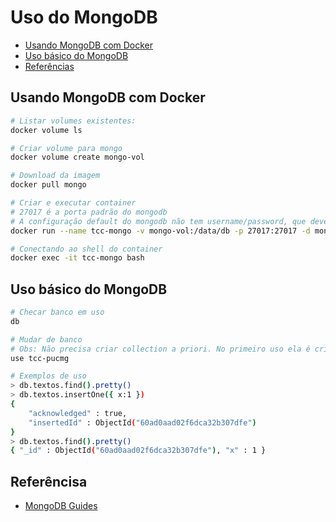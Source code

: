 # Uso do MongoDB

- [Usando MongoDB com Docker](#usando_mmongodb_com_docker)
- [Uso básico do MongoDB](#uso_b_sico_do_mongodb)
- [Referências](#refer_ncias)

## Usando MongoDB com Docker

```bash
# Listar volumes existentes:
docker volume ls

# Criar volume para mongo
docker volume create mongo-vol

# Download da imagem
docker pull mongo

# Criar e executar container
# 27017 é a porta padrão do mongodb
# A configuração default do mongodb não tem username/password, que devem ser configurados a parte se for necessário
docker run --name tcc-mongo -v mongo-vol:/data/db -p 27017:27017 -d mongo

# Conectando ao shell do container
docker exec -it tcc-mongo bash
```

## Uso básico do MongoDB

```bash
# Checar banco em uso
db

# Mudar de banco
# Obs: Não precisa criar collection a priori. No primeiro uso ela é criada
use tcc-pucmg

# Exemplos de uso
> db.textos.find().pretty()
> db.textos.insertOne({ x:1 })
{
	"acknowledged" : true,
	"insertedId" : ObjectId("60ad0aad02f6dca32b307dfe")
}
> db.textos.find().pretty()
{ "_id" : ObjectId("60ad0aad02f6dca32b307dfe"), "x" : 1 }
```

## Referêncisa

- [MongoDB Guides](https://docs.mongodb.com/guides)